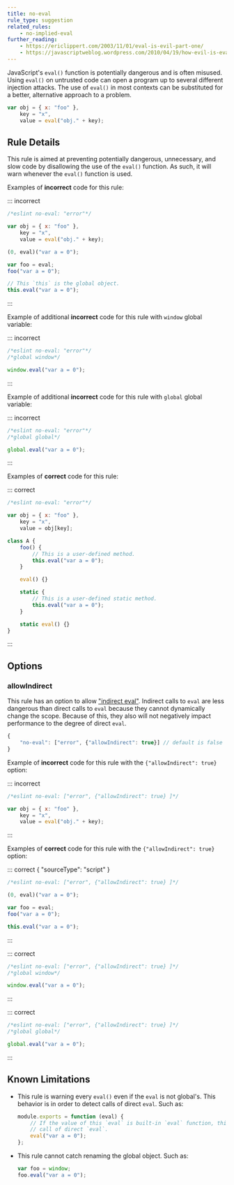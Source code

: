 ```yaml
---
title: no-eval
rule_type: suggestion
related_rules:
    - no-implied-eval
further_reading:
    - https://ericlippert.com/2003/11/01/eval-is-evil-part-one/
    - https://javascriptweblog.wordpress.com/2010/04/19/how-evil-is-eval/
---
```


JavaScript's `eval()` function is potentially dangerous and is often misused. Using `eval()` on untrusted code can open a program up to several different injection attacks. The use of `eval()` in most contexts can be substituted for a better, alternative approach to a problem.

```js
var obj = { x: "foo" },
    key = "x",
    value = eval("obj." + key);
```

## Rule Details

This rule is aimed at preventing potentially dangerous, unnecessary, and slow code by disallowing the use of the `eval()` function. As such, it will warn whenever the `eval()` function is used.

Examples of **incorrect** code for this rule:

::: incorrect

```js
/*eslint no-eval: "error"*/

var obj = { x: "foo" },
    key = "x",
    value = eval("obj." + key);

(0, eval)("var a = 0");

var foo = eval;
foo("var a = 0");

// This `this` is the global object.
this.eval("var a = 0");
```

:::

Example of additional **incorrect** code for this rule with `window` global variable:

::: incorrect

```js
/*eslint no-eval: "error"*/
/*global window*/

window.eval("var a = 0");
```

:::

Example of additional **incorrect** code for this rule with `global` global variable:

::: incorrect

```js
/*eslint no-eval: "error"*/
/*global global*/

global.eval("var a = 0");
```

:::

Examples of **correct** code for this rule:

::: correct

```js
/*eslint no-eval: "error"*/

var obj = { x: "foo" },
    key = "x",
    value = obj[key];

class A {
    foo() {
        // This is a user-defined method.
        this.eval("var a = 0");
    }

    eval() {}

    static {
        // This is a user-defined static method.
        this.eval("var a = 0");
    }

    static eval() {}
}
```

:::

## Options

### allowIndirect

This rule has an option to allow ["indirect eval"](https://developer.mozilla.org/en-US/docs/Web/JavaScript/Reference/Global_Objects/eval#direct_and_indirect_eval).
Indirect calls to `eval` are less dangerous than direct calls to `eval` because they cannot dynamically change the scope. Because of this, they also will not negatively impact performance to the degree of direct `eval`.

```js
{
    "no-eval": ["error", {"allowIndirect": true}] // default is false
}
```

Example of **incorrect** code for this rule with the `{"allowIndirect": true}` option:

::: incorrect

```js
/*eslint no-eval: ["error", {"allowIndirect": true} ]*/

var obj = { x: "foo" },
    key = "x",
    value = eval("obj." + key);
```

:::

Examples of **correct** code for this rule with the `{"allowIndirect": true}` option:

::: correct { "sourceType": "script" }

```js
/*eslint no-eval: ["error", {"allowIndirect": true} ]*/

(0, eval)("var a = 0");

var foo = eval;
foo("var a = 0");

this.eval("var a = 0");
```

:::

::: correct

```js
/*eslint no-eval: ["error", {"allowIndirect": true} ]*/
/*global window*/

window.eval("var a = 0");
```

:::

::: correct

```js
/*eslint no-eval: ["error", {"allowIndirect": true} ]*/
/*global global*/

global.eval("var a = 0");
```

:::

## Known Limitations

-   This rule is warning every `eval()` even if the `eval` is not global's.
    This behavior is in order to detect calls of direct `eval`. Such as:

    ```js
    module.exports = function (eval) {
        // If the value of this `eval` is built-in `eval` function, this is a
        // call of direct `eval`.
        eval("var a = 0");
    };
    ```

-   This rule cannot catch renaming the global object. Such as:

    ```js
    var foo = window;
    foo.eval("var a = 0");
    ```
